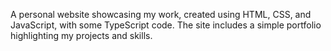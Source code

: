 A personal website showcasing my work, created using HTML, CSS, and JavaScript, with some TypeScript code.
The site includes a simple portfolio highlighting my projects and skills.
